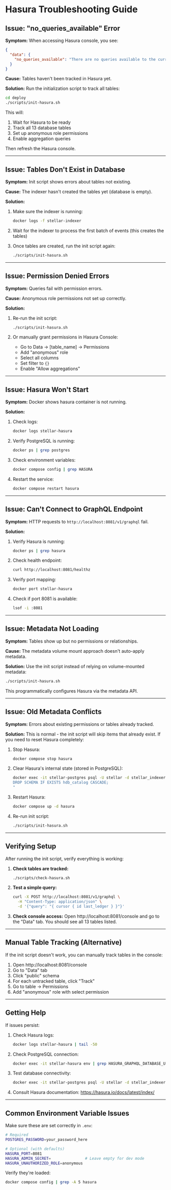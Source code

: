 # Hasura Troubleshooting Guide

## Issue: "no_queries_available" Error

**Symptom:**
When accessing Hasura console, you see:
```json
{
  "data": {
    "no_queries_available": "There are no queries available to the current role..."
  }
}
```

**Cause:** Tables haven't been tracked in Hasura yet.

**Solution:**
Run the initialization script to track all tables:
```bash
cd deploy
./scripts/init-hasura.sh
```

This will:
1. Wait for Hasura to be ready
2. Track all 13 database tables
3. Set up anonymous role permissions
4. Enable aggregation queries

Then refresh the Hasura console.

---

## Issue: Tables Don't Exist in Database

**Symptom:**
Init script shows errors about tables not existing.

**Cause:** The indexer hasn't created the tables yet (database is empty).

**Solution:**
1. Make sure the indexer is running:
   ```bash
   docker logs -f stellar-indexer
   ```

2. Wait for the indexer to process the first batch of events (this creates the tables)

3. Once tables are created, run the init script again:
   ```bash
   ./scripts/init-hasura.sh
   ```

---

## Issue: Permission Denied Errors

**Symptom:**
Queries fail with permission errors.

**Cause:** Anonymous role permissions not set up correctly.

**Solution:**
1. Re-run the init script:
   ```bash
   ./scripts/init-hasura.sh
   ```

2. Or manually grant permissions in Hasura Console:
   - Go to Data → [table_name] → Permissions
   - Add "anonymous" role
   - Select all columns
   - Set filter to `{}`
   - Enable "Allow aggregations"

---

## Issue: Hasura Won't Start

**Symptom:**
Docker shows hasura container is not running.

**Solution:**
1. Check logs:
   ```bash
   docker logs stellar-hasura
   ```

2. Verify PostgreSQL is running:
   ```bash
   docker ps | grep postgres
   ```

3. Check environment variables:
   ```bash
   docker compose config | grep HASURA
   ```

4. Restart the service:
   ```bash
   docker compose restart hasura
   ```

---

## Issue: Can't Connect to GraphQL Endpoint

**Symptom:**
HTTP requests to `http://localhost:8081/v1/graphql` fail.

**Solution:**
1. Verify Hasura is running:
   ```bash
   docker ps | grep hasura
   ```

2. Check health endpoint:
   ```bash
   curl http://localhost:8081/healthz
   ```

3. Verify port mapping:
   ```bash
   docker port stellar-hasura
   ```

4. Check if port 8081 is available:
   ```bash
   lsof -i :8081
   ```

---

## Issue: Metadata Not Loading

**Symptom:**
Tables show up but no permissions or relationships.

**Cause:** The metadata volume mount approach doesn't auto-apply metadata.

**Solution:**
Use the init script instead of relying on volume-mounted metadata:
```bash
./scripts/init-hasura.sh
```

This programmatically configures Hasura via the metadata API.

---

## Issue: Old Metadata Conflicts

**Symptom:**
Errors about existing permissions or tables already tracked.

**Solution:**
This is normal - the init script will skip items that already exist. If you need to reset Hasura completely:

1. Stop Hasura:
   ```bash
   docker compose stop hasura
   ```

2. Clear Hasura's internal state (stored in PostgreSQL):
   ```bash
   docker exec -it stellar-postgres psql -U stellar -d stellar_indexer -c "
   DROP SCHEMA IF EXISTS hdb_catalog CASCADE;
   "
   ```

3. Restart Hasura:
   ```bash
   docker compose up -d hasura
   ```

4. Re-run init script:
   ```bash
   ./scripts/init-hasura.sh
   ```

---

## Verifying Setup

After running the init script, verify everything is working:

1. **Check tables are tracked:**
   ```bash
   ./scripts/check-hasura.sh
   ```

2. **Test a simple query:**
   ```bash
   curl -X POST http://localhost:8081/v1/graphql \
     -H "Content-Type: application/json" \
     -d '{"query": "{ cursor { id last_ledger } }"}'
   ```

3. **Check console access:**
   Open http://localhost:8081/console and go to the "Data" tab.
   You should see all 13 tables listed.

---

## Manual Table Tracking (Alternative)

If the init script doesn't work, you can manually track tables in the console:

1. Open http://localhost:8081/console
2. Go to "Data" tab
3. Click "public" schema
4. For each untracked table, click "Track"
5. Go to table → Permissions
6. Add "anonymous" role with select permission

---

## Getting Help

If issues persist:

1. Check Hasura logs:
   ```bash
   docker logs stellar-hasura | tail -50
   ```

2. Check PostgreSQL connection:
   ```bash
   docker exec -it stellar-hasura env | grep HASURA_GRAPHQL_DATABASE_URL
   ```

3. Test database connectivity:
   ```bash
   docker exec -it stellar-postgres psql -U stellar -d stellar_indexer -c "\dt"
   ```

4. Consult Hasura documentation:
   https://hasura.io/docs/latest/index/

---

## Common Environment Variable Issues

Make sure these are set correctly in `.env`:

```bash
# Required
POSTGRES_PASSWORD=your_password_here

# Optional (with defaults)
HASURA_PORT=8081
HASURA_ADMIN_SECRET=               # Leave empty for dev mode
HASURA_UNAUTHORIZED_ROLE=anonymous
```

Verify they're loaded:
```bash
docker compose config | grep -A 5 hasura
```
